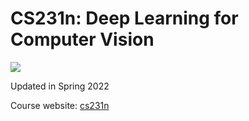# CS231n: Deep Learning for Computer Vision

![](https://identity.stanford.edu/wp-content/uploads/sites/3/2020/07/SU_SealColor_web3.png)

Updated in Spring 2022 

Course website: [cs231n](http://cs231n.stanford.edu/)
